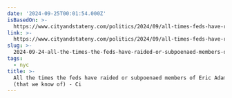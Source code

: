 ```yaml
---
date: '2024-09-25T00:01:54.000Z'
isBasedOn: >-
  https://www.cityandstateny.com/politics/2024/09/all-times-feds-have-raided-members-eric-adams-admin-we-know/399318/
link: >-
  https://www.cityandstateny.com/politics/2024/09/all-times-feds-have-raided-members-eric-adams-admin-we-know/399318/
slug: >-
  2024-09-24-all-the-times-the-feds-have-raided-or-subpoenaed-members-of-eric-adams-admin-that-we-know-of-ci
tags:
  - nyc
title: >-
  All the times the feds have raided or subpoenaed members of Eric Adams’ admin
  (that we know of) - Ci
---
```

 
